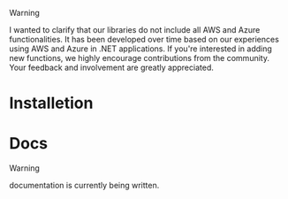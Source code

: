 > [!WARNING]
> I wanted to clarify that our libraries do not include all AWS and Azure functionalities. It has been developed over time based on our experiences using AWS and Azure in .NET applications. If you're interested in adding new functions, we highly encourage contributions from the community. Your feedback and involvement are greatly appreciated.

# Installetion

# Docs

> [!WARNING]
> documentation is currently being written.
